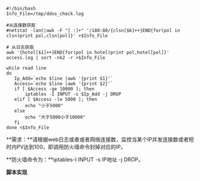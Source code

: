 ```
#!/bin/bash
Info_File=/tmp/ddos_check.log

#从连接数获取
#netstat -lant|awk -F "[ :]+" '/180:80/{clsn[$6]++}END{for(pol in clsn)print pol,clsn[pol]}' >$Info_File

# 从日志获取
awk '{hotel[$1]++}END{for(pol in hotel)print pol,hotel[pol]}' access.log | sort -nk2 -r >$Info_File

while read line 
do 
   Ip_Add=`echo $line |awk '{print $1}'`
   Access=`echo $line |awk '{print $2}'`
   if [ $Access -ge 10000 ]; then
       iptables -I INPUT -s $Ip_Add -j DROP
   elif [ $Access -le 5000 ]; then
       echo "小于5000"
   else
       echo "大于5000小于10000"
   fi
done <$Info_File
```

**需求：**请根据web日志或者或者网络连接数，监控当某个IP并发连接数或者短时内PV达到100，即调用防火墙命令封掉对应的IP。

**防火墙命令为：**iptables-I INPUT -s IP地址 -j DROP。

**脚本实现**